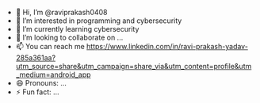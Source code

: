 - 👋 Hi, I’m @raviprakash0408
- 👀 I’m interested in programming and cybersecurity
- 🌱 I’m currently learning cybersecurity 
- 💞️ I’m looking to collaborate on ...
- 📫 You can  reach me https://www.linkedin.com/in/ravi-prakash-yadav-285a361aa?utm_source=share&utm_campaign=share_via&utm_content=profile&utm_medium=android_app
- 😄 Pronouns: ...
- ⚡ Fun fact: ...

<!---
raviprakash0408/raviprakash0408 is a ✨ special ✨ repository because its `README.md` (this file) appears on your GitHub profile.
You can click the Preview link to take a look at your changes.
--->
